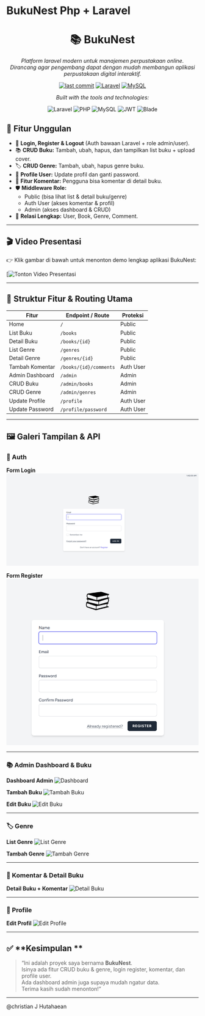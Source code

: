 # BukuNest Php + Laravel
 <div align="center">

# **📚 BukuNest**

*Platform laravel modern untuk manajemen perpustakaan online.  
Dirancang agar pengembang dapat dengan mudah membangun aplikasi perpustakaan digital interaktif.*

[![last commit](https://img.shields.io/badge/last%20commit-today-brightgreen)](#)
[![Laravel](https://img.shields.io/badge/Laravel-12-red?logo=laravel)](#)
[![MySQL](https://img.shields.io/badge/MySQL-Relational%20DB-blue?logo=mysql)](#)

*Built with the tools and technologies:*

![Laravel](https://img.shields.io/badge/Laravel-F05340?logo=laravel&logoColor=white)
![PHP](https://img.shields.io/badge/PHP-777BB4?logo=php&logoColor=white)
![MySQL](https://img.shields.io/badge/MySQL-4479A1?logo=mysql&logoColor=white)
![JWT](https://img.shields.io/badge/JWT-000000?logo=json-web-tokens&logoColor=white)
![Blade](https://img.shields.io/badge/Blade-FF2D20?logo=laravel&logoColor=white)

</div>


## 🎯 Fitur Unggulan

- 🔐 **Login, Register & Logout** (Auth bawaan Laravel + role admin/user).
- 📚 **CRUD Buku:** Tambah, ubah, hapus, dan tampilkan list buku + upload cover.
- 🏷️ **CRUD Genre:** Tambah, ubah, hapus genre buku.
- 👤 **Profile User:** Update profil dan ganti password.
- 💬 **Fitur Komentar:** Pengguna bisa komentar di detail buku.
- 🛡️ **Middleware Role:** 
  - Public (bisa lihat list & detail buku/genre)
  - Auth User (akses komentar & profil)
  - Admin (akses dashboard & CRUD)
- 🔗 **Relasi Lengkap:** User, Book, Genre, Comment.


---

## 🎬 **Video Presentasi**

👉 Klik gambar di bawah untuk menonton demo lengkap aplikasi BukuNest:

[![Tonton Video Presentasi]()


---

## 🧭 **Struktur Fitur & Routing Utama**

| Fitur              | Endpoint / Route                          | Proteksi                  |
|-------------------|--------------------------------------------|--------------------------|
| Home              | `/`                                       | Public                   |
| List Buku         | `/books`                                   | Public                   |
| Detail Buku       | `/books/{id}`                              | Public                   |
| List Genre        | `/genres`                                  | Public                   |
| Detail Genre      | `/genres/{id}`                             | Public                   |
| Tambah Komentar   | `/books/{id}/comments`                    | Auth User                |
| Admin Dashboard   | `/admin`                                   | Admin                    |
| CRUD Buku         | `/admin/books`                             | Admin                    |
| CRUD Genre        | `/admin/genres`                            | Admin                    |
| Update Profile    | `/profile`                                 | Auth User                |
| Update Password   | `/profile/password`                        | Auth User                |


---

## 🖼️ **Galeri Tampilan & API**

### 🔐 Auth

**Form Login**
![Login](./images/login.png)

**Form Register**
![Register](./images/register.png)


---

### 📚 Admin Dashboard & Buku

**Dashboard Admin**
![Dashboard](./images/admin%20dashboard.png)

**Tambah Buku**
![Tambah Buku](./images/add%20book.png)

**Edit Buku**
![Edit Buku](./images/edit%20book.png)


---

### 🏷️ Genre

**List Genre**
![List Genre](./images/list%20genre.png)

**Tambah Genre**
![Tambah Genre](./images/add%20genre.png)


---

### 💬 Komentar & Detail Buku

**Detail Buku + Komentar**
![Detail Buku](./images/detail%20book.png)


---

### 👤 Profile

**Edit Profil**
![Edit Profile](./images/edit%20profile.png)


---

## ✅ **Kesimpulan **

> “Ini adalah proyek  saya bernama **BukuNest**.  
> Isinya ada fitur CRUD buku & genre, login register, komentar, dan profile user.  
> Ada dashboard admin juga supaya mudah ngatur data.  
> Terima kasih sudah menonton!”


---

@christian J Hutahaean
